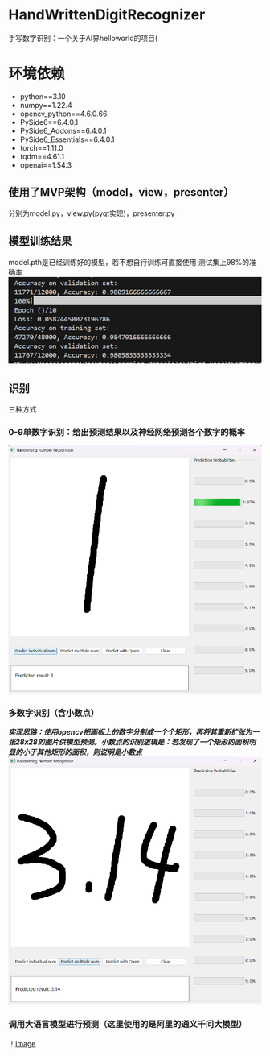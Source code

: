 # HandWrittenDigitRecognizer
手写数字识别：一个关于AI界helloworld的项目(
# 环境依赖
+ python==3.10
+ numpy==1.22.4
+ opencv_python==4.6.0.66
+ PySide6==6.4.0.1
+ PySide6_Addons==6.4.0.1
+ PySide6_Essentials==6.4.0.1
+ torch==1.11.0
+ tqdm==4.61.1
+ openai==1.54.3

## 使用了MVP架构（model，view，presenter）
分别为model.py，view.py(pyqt实现)，presenter.py
## 模型训练结果
model.pth是已经训练好的模型，若不想自行训练可直接使用
测试集上98%的准确率
![image](https://github.com/Ars1027/HandWrittenDigitRecognizer/blob/main/results/%E6%B5%8B%E8%AF%95%E9%9B%86%E7%BB%93%E6%9E%9C.png)
## 识别
三种方式
### 0-9单数字识别：给出预测结果以及神经网络预测各个数字的概率
![image](https://github.com/Ars1027/HandWrittenDigitRecognizer/blob/main/results/%E5%8D%95%E6%95%B0%E5%AD%97%E8%AF%86%E5%88%AB%E7%BB%93%E6%9E%9C.png)
### 多数字识别（含小数点）
**_实现思路：使用opencv把画板上的数字分割成一个个矩形，再将其重新扩张为一张28x28的图片供模型预测。小数点的识别逻辑是：若发现了一个矩形的面积明显的小于其他矩形的面积，则说明是小数点_**
![image](https://github.com/Ars1027/HandWrittenDigitRecognizer/blob/main/results/%E5%A4%9A%E6%95%B0%E5%AD%97%E8%AF%86%E5%88%AB(%E5%B8%A6%E5%B0%8F%E6%95%B0%E7%82%B9).png)
### 调用大语言模型进行预测（这里使用的是阿里的通义千问大模型）
！[image](https://github.com/Ars1027/HandWrittenDigitRecognizer/blob/main/results/%E4%BD%BF%E7%94%A8%E5%A4%A7%E8%AF%AD%E8%A8%80%E6%A8%A1%E5%9E%8B%E8%AF%86%E5%88%AB.png)
